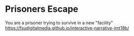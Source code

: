 # Prisoners Escape
You are a prisoner trying to survive in a new "facility"
https://fsudigitalmedia.github.io/interactive-narrative-jmt18b/
